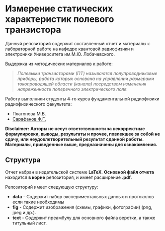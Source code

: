 # Измерение статических характеристик  полевого транзистора

Данный репозиторий содержит составленный отчет и материалы к лабораторной работе на кафедре квантовой радиофизики и электроники Университета им.М.Ю. Лобачевского.

 
Выдержка из методических материалов к работе:
> *Полевыми транзисторами (ПТ) называются полупроводниковые приборы,
работа которых основана на управлении размерами токопроводящей области
(канала) посредством изменения напряженности поперечного электрического
поля.*

Работу выполнили студенты 4-го курса фундаментальной радиофизики радиофизического факультета:

- Платонова М.В.
- [Сарафанов Ф.Г.](https://github.com/FedorSarafanov)


**Disclaimer:**
**Авторы не несут ответственности за некорректные формулировки, выводы, результаты и прочее, повлекшее за собой не сдачу, или неудовлетворительный результат сданной работы. Материалы, приведенные выше, предназначены для ознакомления.**

## Структура
Отчет набран в издательской системе **LaTeX**. 
**Основной файл отчета** находится **в корне** репозитория, и имеет
расширение **.pdf**.

Репозиторий имеет следующую структуру:
- **data** - Содержит набор экспериментальных данных и протоколов
  если такие необходимы
- **fig** - Содержит изображения (схемы, графики, фотографии)
  (png, jpeg и др.).
- **text** - Содержит преамбулу для основного файла верстки, а также титульный лист.